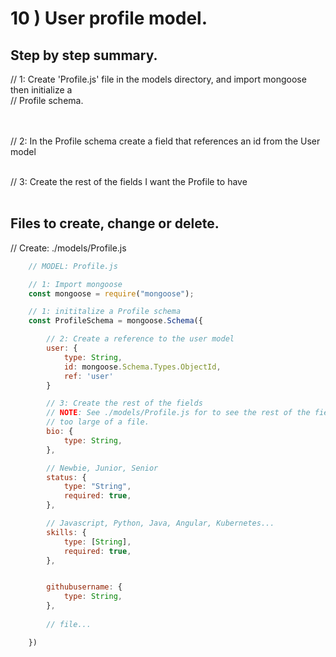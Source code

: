# 10 ) User profile model.

## Step by step summary.

// 1: Create 'Profile.js' file in the models directory, and import mongoose then initialize a <br>
// Profile schema. <br>  
&nbsp;

// 2: In the Profile schema create a field that references an id from the User model <br>
&nbsp;

// 3: Create the rest of the fields I want the Profile to have<br>
&nbsp;

## Files to create, change or delete.

// Create: ./models/Profile.js <br>

```javascript
    // MODEL: Profile.js

    // 1: Import mongoose
    const mongoose = require("mongoose");

    // 1: inititalize a Profile schema
    const ProfileSchema = mongoose.Schema({

        // 2: Create a reference to the user model
        user: {
            type: String,
            id: mongoose.Schema.Types.ObjectId,
            ref: 'user'
        }

        // 3: Create the rest of the fields
        // NOTE: See ./models/Profile.js for to see the rest of the fields,
        // too large of a file.
        bio: {
            type: String,
        },

        // Newbie, Junior, Senior
        status: {
            type: "String",
            required: true,
        },

        // Javascript, Python, Java, Angular, Kubernetes...
        skills: {
            type: [String],
            required: true,
        },


        githubusername: {
            type: String,
        },
        
        // file...

    })



```
